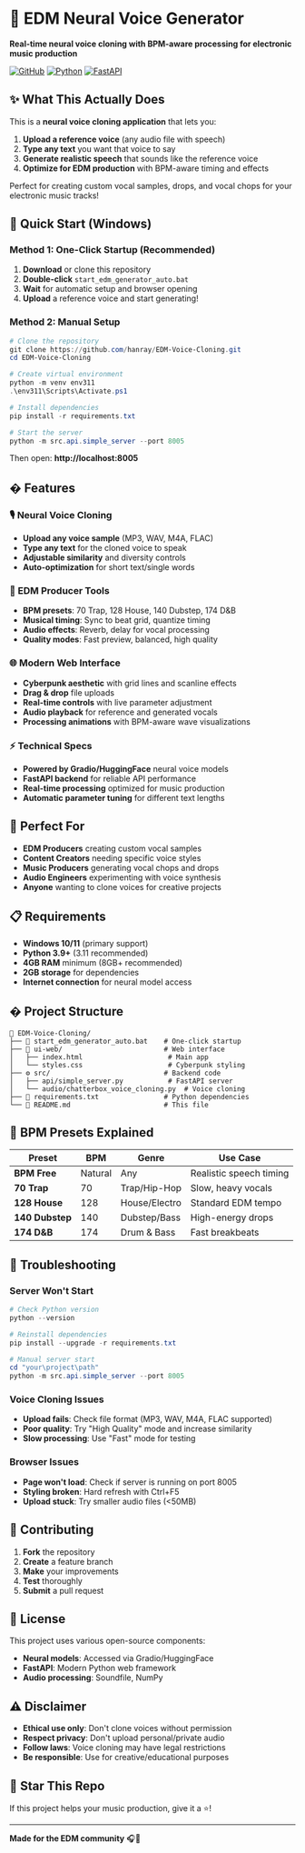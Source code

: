 # 🎵 EDM Neural Voice Generator

**Real-time neural voice cloning with BPM-aware processing for electronic music production**

[![GitHub](https://img.shields.io/badge/GitHub-hanray%2FEDM--Voice--Cloning-blue?logo=github)](https://github.com/hanray/EDM-Voice-Cloning)
[![Python](https://img.shields.io/badge/Python-3.9%2B-green?logo=python)](https://python.org)
[![FastAPI](https://img.shields.io/badge/FastAPI-Latest-teal?logo=fastapi)](https://fastapi.tiangolo.com)

## ✨ What This Actually Does

This is a **neural voice cloning application** that lets you:

1. **Upload a reference voice** (any audio file with speech)
2. **Type any text** you want that voice to say
3. **Generate realistic speech** that sounds like the reference voice
4. **Optimize for EDM production** with BPM-aware timing and effects

Perfect for creating custom vocal samples, drops, and vocal chops for your electronic music tracks!

## 🚀 Quick Start (Windows)

### Method 1: One-Click Startup (Recommended)
1. **Download** or clone this repository
2. **Double-click** `start_edm_generator_auto.bat`
3. **Wait** for automatic setup and browser opening
4. **Upload** a reference voice and start generating!

### Method 2: Manual Setup
```powershell
# Clone the repository
git clone https://github.com/hanray/EDM-Voice-Cloning.git
cd EDM-Voice-Cloning

# Create virtual environment
python -m venv env311
.\env311\Scripts\Activate.ps1

# Install dependencies
pip install -r requirements.txt

# Start the server
python -m src.api.simple_server --port 8005
```

Then open: **http://localhost:8005**

## �️ Features

### 🎙️ Neural Voice Cloning
- **Upload any voice sample** (MP3, WAV, M4A, FLAC)
- **Type any text** for the cloned voice to speak
- **Adjustable similarity** and diversity controls
- **Auto-optimization** for short text/single words

### 🎵 EDM Producer Tools
- **BPM presets**: 70 Trap, 128 House, 140 Dubstep, 174 D&B
- **Musical timing**: Sync to beat grid, quantize timing
- **Audio effects**: Reverb, delay for vocal processing
- **Quality modes**: Fast preview, balanced, high quality

### 🌐 Modern Web Interface
- **Cyberpunk aesthetic** with grid lines and scanline effects
- **Drag & drop** file uploads
- **Real-time controls** with live parameter adjustment
- **Audio playback** for reference and generated vocals
- **Processing animations** with BPM-aware wave visualizations

### ⚡ Technical Specs
- **Powered by Gradio/HuggingFace** neural voice models
- **FastAPI backend** for reliable API performance
- **Real-time processing** optimized for music production
- **Automatic parameter tuning** for different text lengths

## 🎯 Perfect For

- **EDM Producers** creating custom vocal samples
- **Content Creators** needing specific voice styles
- **Music Producers** generating vocal chops and drops
- **Audio Engineers** experimenting with voice synthesis
- **Anyone** wanting to clone voices for creative projects

## 📋 Requirements

- **Windows 10/11** (primary support)
- **Python 3.9+** (3.11 recommended)
- **4GB RAM** minimum (8GB+ recommended)
- **2GB storage** for dependencies
- **Internet connection** for neural model access

## �️ Project Structure

```
📁 EDM-Voice-Cloning/
├── 🚀 start_edm_generator_auto.bat    # One-click startup
├── 🎨 ui-web/                         # Web interface
│   ├── index.html                     # Main app
│   └── styles.css                     # Cyberpunk styling
├── ⚙️ src/                            # Backend code
│   ├── api/simple_server.py           # FastAPI server
│   └── audio/chatterbox_voice_cloning.py  # Voice cloning
├── 📄 requirements.txt                # Python dependencies
└── 📖 README.md                       # This file
```

## 🎵 BPM Presets Explained

| Preset | BPM | Genre | Use Case |
|--------|-----|-------|----------|
| **BPM Free** | Natural | Any | Realistic speech timing |
| **70 Trap** | 70 | Trap/Hip-Hop | Slow, heavy vocals |
| **128 House** | 128 | House/Electro | Standard EDM tempo |
| **140 Dubstep** | 140 | Dubstep/Bass | High-energy drops |
| **174 D&B** | 174 | Drum & Bass | Fast breakbeats |

## 🔧 Troubleshooting

### Server Won't Start
```powershell
# Check Python version
python --version

# Reinstall dependencies
pip install --upgrade -r requirements.txt

# Manual server start
cd "your\project\path"
python -m src.api.simple_server --port 8005
```

### Voice Cloning Issues
- **Upload fails**: Check file format (MP3, WAV, M4A, FLAC supported)
- **Poor quality**: Try "High Quality" mode and increase similarity
- **Slow processing**: Use "Fast" mode for testing

### Browser Issues
- **Page won't load**: Check if server is running on port 8005
- **Styling broken**: Hard refresh with Ctrl+F5
- **Upload stuck**: Try smaller audio files (<50MB)

## 🤝 Contributing

1. **Fork** the repository
2. **Create** a feature branch
3. **Make** your improvements
4. **Test** thoroughly
5. **Submit** a pull request

## 📝 License

This project uses various open-source components:
- **Neural models**: Accessed via Gradio/HuggingFace
- **FastAPI**: Modern Python web framework
- **Audio processing**: Soundfile, NumPy

## ⚠️ Disclaimer

- **Ethical use only**: Don't clone voices without permission
- **Respect privacy**: Don't upload personal/private audio
- **Follow laws**: Voice cloning may have legal restrictions
- **Be responsible**: Use for creative/educational purposes

## 🌟 Star This Repo

If this project helps your music production, give it a ⭐!

---

**Made for the EDM community** 🎧💫